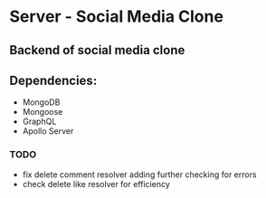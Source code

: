 # Server - Social Media Clone

## Backend of social media clone

## Dependencies:

- MongoDB
- Mongoose
- GraphQL
- Apollo Server

### TODO

- fix delete comment resolver adding further checking for errors
- check delete like resolver for efficiency

